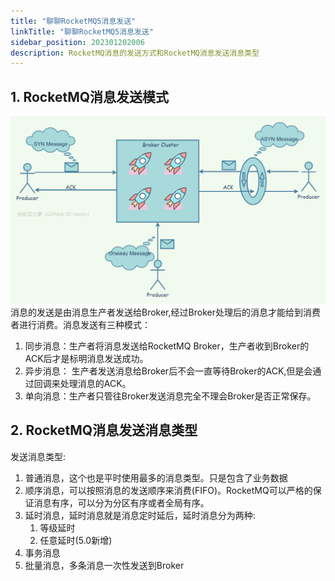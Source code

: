 ```yaml
---
title: "聊聊RocketMQ5消息发送"
linkTitle: "聊聊RocketMQ5消息发送"
sidebar_position: 202301202006
description: RocketMQ消息的发送方式和RocketMQ消息发送消息类型
---
```


## 1. RocketMQ消息发送模式

![RocketMQ消息发送方式](https://raw.githubusercontent.com/mxsm/picture/main/rocketmq5/client/producerRocketMQ%E6%B6%88%E6%81%AF%E5%8F%91%E9%80%81%E6%96%B9%E5%BC%8F.png)
消息的发送是由消息生产者发送给Broker,经过Broker处理后的消息才能给到消费者进行消费。消息发送有三种模式：

1. 同步消息：生产者将消息发送给RocketMQ Broker，生产者收到Broker的ACK后才是标明消息发送成功。
2. 异步消息： 生产者发送消息给Broker后不会一直等待Broker的ACK,但是会通过回调来处理消息的ACK。
3. 单向消息：生产者只管往Broker发送消息完全不理会Broker是否正常保存。

## 2. RocketMQ消息发送消息类型

发送消息类型:

1. 普通消息，这个也是平时使用最多的消息类型。只是包含了业务数据
2. 顺序消息，可以按照消息的发送顺序来消费(FIFO)。RocketMQ可以严格的保证消息有序，可以分为分区有序或者全局有序。
3. 延时消息，延时消息就是消息定时延后，延时消息分为两种:
   1. 等级延时
   2. 任意延时(5.0新增)
4. 事务消息
5. 批量消息，多条消息一次性发送到Broker